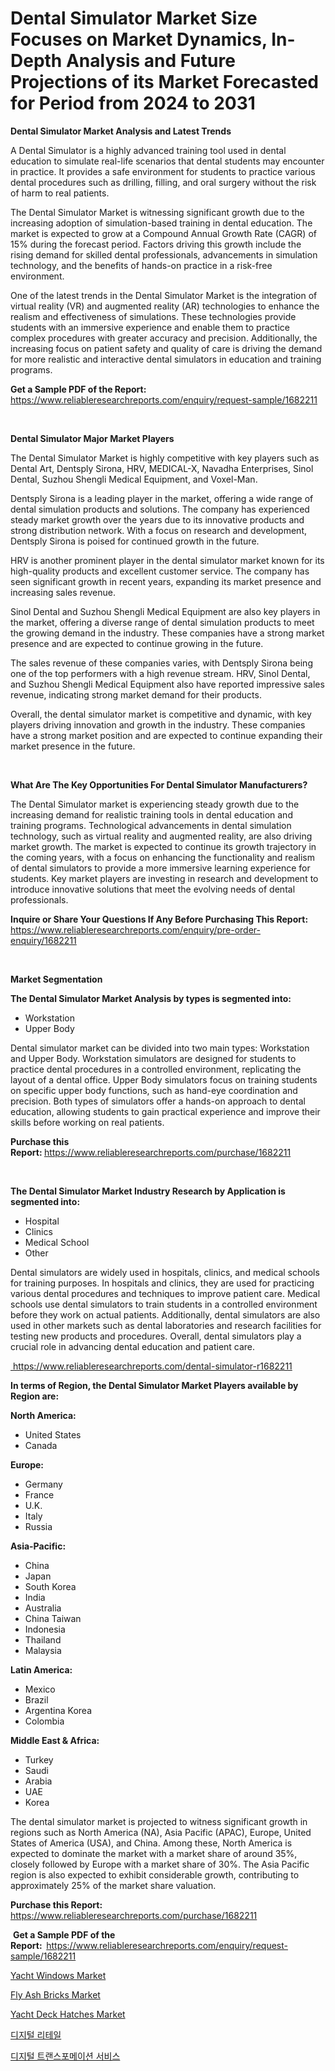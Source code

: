 <p><h1>Dental Simulator Market Size Focuses on Market Dynamics, In-Depth Analysis and Future Projections of its Market Forecasted for Period from 2024 to 2031</h1></p><p><strong>Dental Simulator Market Analysis and Latest Trends</strong></p>
<p><p>A Dental Simulator is a highly advanced training tool used in dental education to simulate real-life scenarios that dental students may encounter in practice. It provides a safe environment for students to practice various dental procedures such as drilling, filling, and oral surgery without the risk of harm to real patients. </p><p>The Dental Simulator Market is witnessing significant growth due to the increasing adoption of simulation-based training in dental education. The market is expected to grow at a Compound Annual Growth Rate (CAGR) of 15% during the forecast period. Factors driving this growth include the rising demand for skilled dental professionals, advancements in simulation technology, and the benefits of hands-on practice in a risk-free environment. </p><p>One of the latest trends in the Dental Simulator Market is the integration of virtual reality (VR) and augmented reality (AR) technologies to enhance the realism and effectiveness of simulations. These technologies provide students with an immersive experience and enable them to practice complex procedures with greater accuracy and precision. Additionally, the increasing focus on patient safety and quality of care is driving the demand for more realistic and interactive dental simulators in education and training programs.</p></p>
<p><strong>Get a Sample PDF of the Report:&nbsp;</strong> <a href="https://www.reliableresearchreports.com/enquiry/request-sample/1682211">https://www.reliableresearchreports.com/enquiry/request-sample/1682211</a></p>
<p>&nbsp;</p>
<p><strong>Dental Simulator Major Market Players</strong></p>
<p><p>The Dental Simulator Market is highly competitive with key players such as Dental Art, Dentsply Sirona, HRV, MEDICAL-X, Navadha Enterprises, Sinol Dental, Suzhou Shengli Medical Equipment, and Voxel-Man.</p><p>Dentsply Sirona is a leading player in the market, offering a wide range of dental simulation products and solutions. The company has experienced steady market growth over the years due to its innovative products and strong distribution network. With a focus on research and development, Dentsply Sirona is poised for continued growth in the future.</p><p>HRV is another prominent player in the dental simulator market known for its high-quality products and excellent customer service. The company has seen significant growth in recent years, expanding its market presence and increasing sales revenue.</p><p>Sinol Dental and Suzhou Shengli Medical Equipment are also key players in the market, offering a diverse range of dental simulation products to meet the growing demand in the industry. These companies have a strong market presence and are expected to continue growing in the future.</p><p>The sales revenue of these companies varies, with Dentsply Sirona being one of the top performers with a high revenue stream. HRV, Sinol Dental, and Suzhou Shengli Medical Equipment also have reported impressive sales revenue, indicating strong market demand for their products.</p><p>Overall, the dental simulator market is competitive and dynamic, with key players driving innovation and growth in the industry. These companies have a strong market position and are expected to continue expanding their market presence in the future.</p></p>
<p>&nbsp;</p>
<p><strong>What Are The Key Opportunities For Dental Simulator Manufacturers?</strong></p>
<p><p>The Dental Simulator market is experiencing steady growth due to the increasing demand for realistic training tools in dental education and training programs. Technological advancements in dental simulation technology, such as virtual reality and augmented reality, are also driving market growth. The market is expected to continue its growth trajectory in the coming years, with a focus on enhancing the functionality and realism of dental simulators to provide a more immersive learning experience for students. Key market players are investing in research and development to introduce innovative solutions that meet the evolving needs of dental professionals.</p></p>
<p><strong>Inquire or Share Your Questions If Any Before Purchasing This Report:</strong> <a href="https://www.reliableresearchreports.com/enquiry/pre-order-enquiry/1682211">https://www.reliableresearchreports.com/enquiry/pre-order-enquiry/1682211</a></p>
<p>&nbsp;</p>
<p><strong>Market Segmentation</strong></p>
<p><strong>The Dental Simulator Market Analysis by types is segmented into:</strong></p>
<p><ul><li>Workstation</li><li>Upper Body</li></ul></p>
<p><p>Dental simulator market can be divided into two main types: Workstation and Upper Body. Workstation simulators are designed for students to practice dental procedures in a controlled environment, replicating the layout of a dental office. Upper Body simulators focus on training students on specific upper body functions, such as hand-eye coordination and precision. Both types of simulators offer a hands-on approach to dental education, allowing students to gain practical experience and improve their skills before working on real patients.</p></p>
<p><strong>Purchase this Report:&nbsp;</strong><a href="https://www.reliableresearchreports.com/purchase/1682211">https://www.reliableresearchreports.com/purchase/1682211</a></p>
<p>&nbsp;</p>
<p><strong>The Dental Simulator Market Industry Research by Application is segmented into:</strong></p>
<p><ul><li>Hospital</li><li>Clinics</li><li>Medical School</li><li>Other</li></ul></p>
<p><p>Dental simulators are widely used in hospitals, clinics, and medical schools for training purposes. In hospitals and clinics, they are used for practicing various dental procedures and techniques to improve patient care. Medical schools use dental simulators to train students in a controlled environment before they work on actual patients. Additionally, dental simulators are also used in other markets such as dental laboratories and research facilities for testing new products and procedures. Overall, dental simulators play a crucial role in advancing dental education and patient care.</p></p>
<p><a href="https://www.reliableresearchreports.com/dental-simulator-r1682211">&nbsp;https://www.reliableresearchreports.com/dental-simulator-r1682211</a></p>
<p><strong>In terms of Region, the Dental Simulator Market Players available by Region are:</strong></p>
<p>
    <p> <strong> North America: </strong>
        <ul>
            <li>United States</li>
            <li>Canada</li>
        </ul>
        </p> 
    <p> <strong> Europe: </strong>
        <ul>
            <li>Germany</li>
            <li>France</li>
            <li>U.K.</li>
            <li>Italy</li>
            <li>Russia</li>
        </ul>
        </p> 
    <p> <strong> Asia-Pacific: </strong>
        <ul>
            <li>China</li>
            <li>Japan</li>
            <li>South Korea</li>
            <li>India</li>
            <li>Australia</li>
            <li>China Taiwan</li>
            <li>Indonesia</li>
            <li>Thailand</li>
            <li>Malaysia</li>
        </ul>
        </p> 
    <p> <strong> Latin America: </strong>
        <ul>
            <li>Mexico</li>
            <li>Brazil</li>
            <li>Argentina Korea</li>
            <li>Colombia</li>
        </ul>
        </p> 
    <p> <strong> Middle East & Africa: </strong>
        <ul>
            <li>Turkey</li>
            <li>Saudi</li>
            <li>Arabia</li>
            <li>UAE</li>
            <li>Korea</li>
        </ul>
    </p>
    </p>
<p><p>The dental simulator market is projected to witness significant growth in regions such as North America (NA), Asia Pacific (APAC), Europe, United States of America (USA), and China. Among these, North America is expected to dominate the market with a market share of around 35%, closely followed by Europe with a market share of 30%. The Asia Pacific region is also expected to exhibit considerable growth, contributing to approximately 25% of the market share valuation.</p></p>
<p><strong>Purchase this Report: </strong><a href="https://www.reliableresearchreports.com/purchase/1682211">https://www.reliableresearchreports.com/purchase/1682211</a></p>
<p>&nbsp;<strong>Get a Sample PDF of the Report:&nbsp;&nbsp;</strong><a href="https://www.reliableresearchreports.com/enquiry/request-sample/1682211">https://www.reliableresearchreports.com/enquiry/request-sample/1682211</a></p>
<p><strong></strong></p>
<p><p><a href="https://github.com/indrystar/Market-Research-Report-List-2/blob/main/yacht-windows-market.md">Yacht Windows Market</a></p><p><a href="https://issuu.com/reportprime-2/docs/fly-ash-bricks-market-size-2030.pptx">Fly Ash Bricks Market</a></p><p><a href="https://github.com/josesg55/Market-Research-Report-List-2/blob/main/yacht-deck-hatches-market.md">Yacht Deck Hatches Market</a></p><p><a href="https://github.com/rsg307664904/Market-Research-Report-List-1/blob/main/286081427154.md">디지털 리테일</a></p><p><a href="https://github.com/PercyHagernes9778/Market-Research-Report-List-1/blob/main/550208327155.md">디지털 트랜스포메이션 서비스</a></p></p>